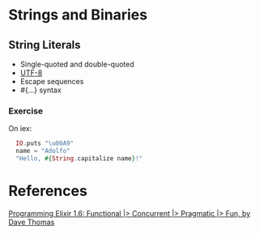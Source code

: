 # Strings and Binaries

## String Literals

- Single-quoted and double-quoted
- [UTF-8](https://en.wikipedia.org/wiki/UTF-8)
- Escape sequences
- #{...} syntax

### Exercise

On iex:

```elixir
  IO.puts "\u00A9"
  name = "Adolfo"
  "Hello, #{String.capitalize name}!"
```

# References

[Programming Elixir 1.6: Functional |> Concurrent |> Pragmatic |> Fun, by Dave Thomas](http://bit.ly/2rqD9VF)
